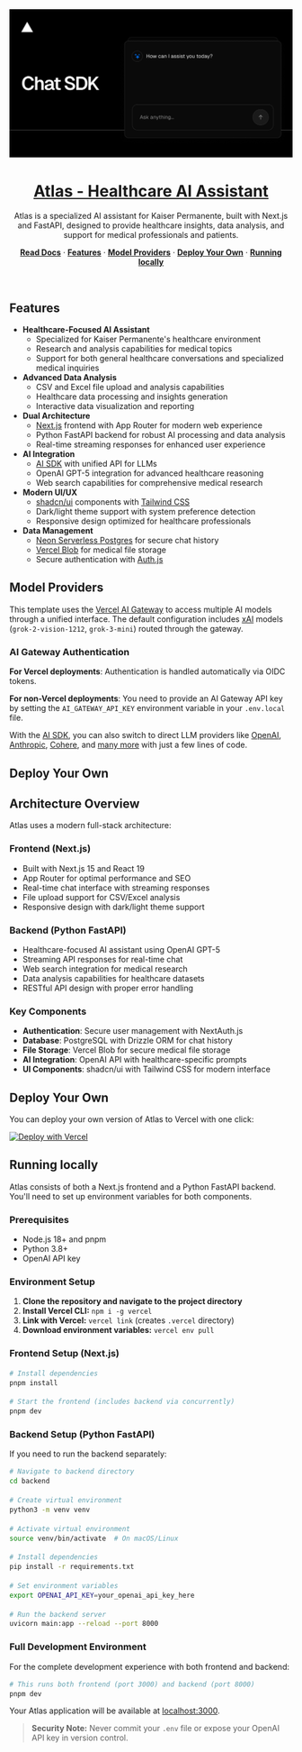 <a href="https://chat.vercel.ai/">
  <img alt="Atlas - Healthcare AI Assistant" src="app/(chat)/opengraph-image.png">
  <h1 align="center">Atlas - Healthcare AI Assistant</h1>
</a>

<p align="center">
    Atlas is a specialized AI assistant for Kaiser Permanente, built with Next.js and FastAPI, designed to provide healthcare insights, data analysis, and support for medical professionals and patients.
</p>

<p align="center">
  <a href="https://chat-sdk.dev"><strong>Read Docs</strong></a> ·
  <a href="#features"><strong>Features</strong></a> ·
  <a href="#model-providers"><strong>Model Providers</strong></a> ·
  <a href="#deploy-your-own"><strong>Deploy Your Own</strong></a> ·
  <a href="#running-locally"><strong>Running locally</strong></a>
</p>
<br/>

## Features

- **Healthcare-Focused AI Assistant**
  - Specialized for Kaiser Permanente's healthcare environment
  - Research and analysis capabilities for medical topics
  - Support for both general healthcare conversations and specialized medical inquiries
- **Advanced Data Analysis**
  - CSV and Excel file upload and analysis capabilities
  - Healthcare data processing and insights generation
  - Interactive data visualization and reporting
- **Dual Architecture**
  - [Next.js](https://nextjs.org) frontend with App Router for modern web experience
  - Python FastAPI backend for robust AI processing and data analysis
  - Real-time streaming responses for enhanced user experience
- **AI Integration**
  - [AI SDK](https://ai-sdk.dev/docs/introduction) with unified API for LLMs
  - OpenAI GPT-5 integration for advanced healthcare reasoning
  - Web search capabilities for comprehensive medical research
- **Modern UI/UX**
  - [shadcn/ui](https://ui.shadcn.com) components with [Tailwind CSS](https://tailwindcss.com)
  - Dark/light theme support with system preference detection
  - Responsive design optimized for healthcare professionals
- **Data Management**
  - [Neon Serverless Postgres](https://vercel.com/marketplace/neon) for secure chat history
  - [Vercel Blob](https://vercel.com/storage/blob) for medical file storage
  - Secure authentication with [Auth.js](https://authjs.dev)

## Model Providers

This template uses the [Vercel AI Gateway](https://vercel.com/docs/ai-gateway) to access multiple AI models through a unified interface. The default configuration includes [xAI](https://x.ai) models (`grok-2-vision-1212`, `grok-3-mini`) routed through the gateway.

### AI Gateway Authentication

**For Vercel deployments**: Authentication is handled automatically via OIDC tokens.

**For non-Vercel deployments**: You need to provide an AI Gateway API key by setting the `AI_GATEWAY_API_KEY` environment variable in your `.env.local` file.

With the [AI SDK](https://ai-sdk.dev/docs/introduction), you can also switch to direct LLM providers like [OpenAI](https://openai.com), [Anthropic](https://anthropic.com), [Cohere](https://cohere.com/), and [many more](https://ai-sdk.dev/providers/ai-sdk-providers) with just a few lines of code.

## Deploy Your Own

## Architecture Overview

Atlas uses a modern full-stack architecture:

### Frontend (Next.js)
- Built with Next.js 15 and React 19
- App Router for optimal performance and SEO
- Real-time chat interface with streaming responses
- File upload support for CSV/Excel analysis
- Responsive design with dark/light theme support

### Backend (Python FastAPI)
- Healthcare-focused AI assistant using OpenAI GPT-5
- Streaming API responses for real-time chat
- Web search integration for medical research
- Data analysis capabilities for healthcare datasets
- RESTful API design with proper error handling

### Key Components
- **Authentication**: Secure user management with NextAuth.js
- **Database**: PostgreSQL with Drizzle ORM for chat history
- **File Storage**: Vercel Blob for secure medical file storage
- **AI Integration**: OpenAI API with healthcare-specific prompts
- **UI Components**: shadcn/ui with Tailwind CSS for modern interface

## Deploy Your Own

You can deploy your own version of Atlas to Vercel with one click:

[![Deploy with Vercel](https://vercel.com/button)](https://vercel.com/new/clone?repository-url=https%3A%2F%2Fgithub.com%2Fvercel%2Fai-chatbot&env=AUTH_SECRET&envDescription=Generate%20a%20random%20secret%20to%20use%20for%20authentication&envLink=https%3A%2F%2Fgenerate-secret.vercel.app%2F32&project-name=atlas-healthcare&repository-name=atlas-healthcare&demo-title=Atlas%20-%20Healthcare%20AI%20Assistant&demo-description=A%20specialized%20AI%20assistant%20for%20Kaiser%20Permanente%20built%20with%20Next.js%20and%20FastAPI&demo-url=https%3A%2F%2Fchat.vercel.ai&products=%5B%7B%22type%22%3A%22integration%22%2C%22protocol%22%3A%22storage%22%2C%22productSlug%22%3A%22neon%22%2C%22integrationSlug%22%3A%22neon%22%7D%2C%7B%22type%22%3A%22blob%22%7D%5D)

## Running locally

Atlas consists of both a Next.js frontend and a Python FastAPI backend. You'll need to set up environment variables for both components.

### Prerequisites

- Node.js 18+ and pnpm
- Python 3.8+
- OpenAI API key

### Environment Setup

1. **Clone the repository and navigate to the project directory**
2. **Install Vercel CLI:** `npm i -g vercel`
3. **Link with Vercel:** `vercel link` (creates `.vercel` directory)
4. **Download environment variables:** `vercel env pull`

### Frontend Setup (Next.js)

```bash
# Install dependencies
pnpm install

# Start the frontend (includes backend via concurrently)
pnpm dev
```

### Backend Setup (Python FastAPI)

If you need to run the backend separately:

```bash
# Navigate to backend directory
cd backend

# Create virtual environment
python3 -m venv venv

# Activate virtual environment
source venv/bin/activate  # On macOS/Linux

# Install dependencies
pip install -r requirements.txt

# Set environment variables
export OPENAI_API_KEY=your_openai_api_key_here

# Run the backend server
uvicorn main:app --reload --port 8000
```

### Full Development Environment

For the complete development experience with both frontend and backend:

```bash
# This runs both frontend (port 3000) and backend (port 8000)
pnpm dev
```

Your Atlas application will be available at [localhost:3000](http://localhost:3000).

> **Security Note:** Never commit your `.env` file or expose your OpenAI API key in version control.
